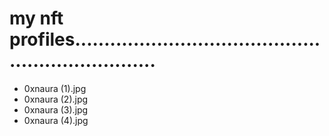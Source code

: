 # my nft profiles...................................................................
- 0xnaura (1).jpg
- 0xnaura (2).jpg
- 0xnaura (3).jpg
- 0xnaura (4).jpg
